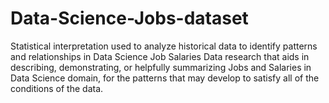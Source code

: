 # Data-Science-Jobs-dataset
Statistical interpretation used to analyze historical data to identify patterns and relationships in Data Science Job Salaries
Data research that aids in describing, demonstrating, or helpfully summarizing Jobs and Salaries in Data Science domain, for the patterns that may develop to satisfy all of the conditions of the data.
